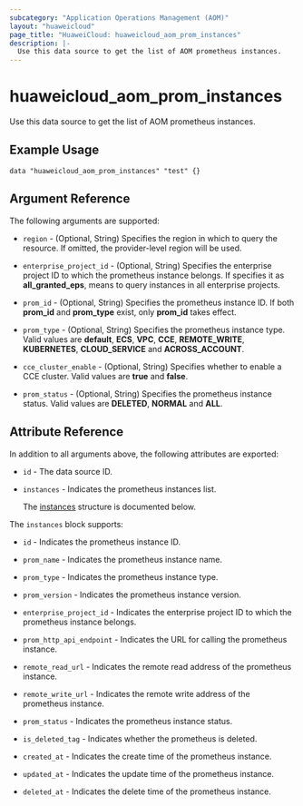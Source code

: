 ```yaml
---
subcategory: "Application Operations Management (AOM)"
layout: "huaweicloud"
page_title: "HuaweiCloud: huaweicloud_aom_prom_instances"
description: |-
  Use this data source to get the list of AOM prometheus instances.
---
```


# huaweicloud_aom_prom_instances

Use this data source to get the list of AOM prometheus instances.

## Example Usage

```hcl
data "huaweicloud_aom_prom_instances" "test" {}
```

## Argument Reference

The following arguments are supported:

* `region` - (Optional, String) Specifies the region in which to query the resource.
  If omitted, the provider-level region will be used.

* `enterprise_project_id` - (Optional, String) Specifies the enterprise project ID to which the prometheus instance belongs.
  If specifies it as **all_granted_eps**, means to query instances in all enterprise projects.

* `prom_id` - (Optional, String) Specifies the prometheus instance ID.
  If both **prom_id** and **prom_type** exist, only **prom_id** takes effect.

* `prom_type` - (Optional, String) Specifies the prometheus instance type. Valid values are **default**, **ECS**,
  **VPC**, **CCE**, **REMOTE_WRITE**, **KUBERNETES**, **CLOUD_SERVICE** and **ACROSS_ACCOUNT**.

* `cce_cluster_enable` - (Optional, String) Specifies whether to enable a CCE cluster.
  Valid values are **true** and **false**.

* `prom_status` - (Optional, String) Specifies the prometheus instance status.
  Valid values are **DELETED**, **NORMAL** and **ALL**.

## Attribute Reference

In addition to all arguments above, the following attributes are exported:

* `id` - The data source ID.

* `instances` - Indicates the prometheus instances list.

  The [instances](#instances_struct) structure is documented below.

<a name="instances_struct"></a>
The `instances` block supports:

* `id` - Indicates the prometheus instance ID.

* `prom_name` - Indicates the prometheus instance name.

* `prom_type` - Indicates the prometheus instance type.

* `prom_version` - Indicates the prometheus instance version.

* `enterprise_project_id` - Indicates the enterprise project ID to which the prometheus instance belongs.

* `prom_http_api_endpoint` - Indicates the URL for calling the prometheus instance.

* `remote_read_url` - Indicates the remote read address of the prometheus instance.

* `remote_write_url` - Indicates the remote write address of the prometheus instance.

* `prom_status` - Indicates the prometheus instance status.

* `is_deleted_tag` - Indicates whether the prometheus is deleted.

* `created_at` - Indicates the create time of the prometheus instance.

* `updated_at` - Indicates the update time of the prometheus instance.

* `deleted_at` - Indicates the delete time of the prometheus instance.
